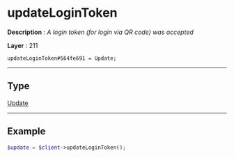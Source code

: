 # updateLoginToken

**Description** : *A login token \(for login via QR code\) was accepted*

**Layer** : 211

```tl
updateLoginToken#564fe691 = Update;
```

---

## Type

[Update](type/Update)

---

## Example

```php
$update = $client->updateLoginToken();
```